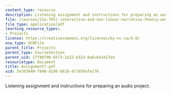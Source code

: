 ```yaml
---
content_type: resource
description: Listening assignment and instructions for preparing an audio project.
file: /courses/21w-765j-interactive-and-non-linear-narrative-theory-and-practice-spring-2004/5e3d3640f848d2d6b618dc7d50afe176_Assignment7.pdf
file_type: application/pdf
learning_resource_types:
- Projects
license: https://creativecommons.org/licenses/by-nc-sa/4.0/
ocw_type: OCWFile
parent_title: Projects
parent_type: CourseSection
parent_uid: 17f80790-6573-2a22-b323-8a6c6e3417ed
resourcetype: Document
title: Assignment7.pdf
uid: 5e3d3640-f848-d2d6-b618-dc7d50afe176
---
```

Listening assignment and instructions for preparing an audio project.